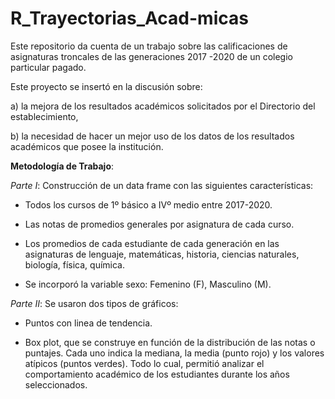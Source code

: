 # R_Trayectorias_Acad-micas
Este repositorio da cuenta de un trabajo sobre las calificaciones de asignaturas troncales de las generaciones 2017 -2020 de un colegio particular pagado.

Este proyecto se insertó en la discusión sobre: 

a) la mejora de los resultados académicos solicitados por el Directorio del establecimiento,

b) la necesidad de hacer un mejor uso de los datos de los resultados académicos que posee la institución. 

 **Metodología de Trabajo**: 

*Parte I*: Construcción de un data frame con las siguientes características:

- Todos los cursos de 1º básico a IVº medio entre 2017-2020.

- Las notas de promedios generales por asignatura de cada curso.

- Los promedios de cada estudiante de cada generación en las asignaturas de lenguaje, matemáticas, historia, ciencias naturales, biología, física, química. 

- Se incorporó la variable sexo: Femenino (F), Masculino (M). 

*Parte II*: Se usaron dos tipos de gráficos:

- Puntos con linea de tendencia.

- Box plot, que se construye en función de la distribución de las notas o puntajes. Cada uno indica la mediana, la media (punto rojo) y los valores atípicos (puntos verdes). Todo lo cual, permitió analizar el comportamiento académico de los estudiantes durante los años seleccionados. 
